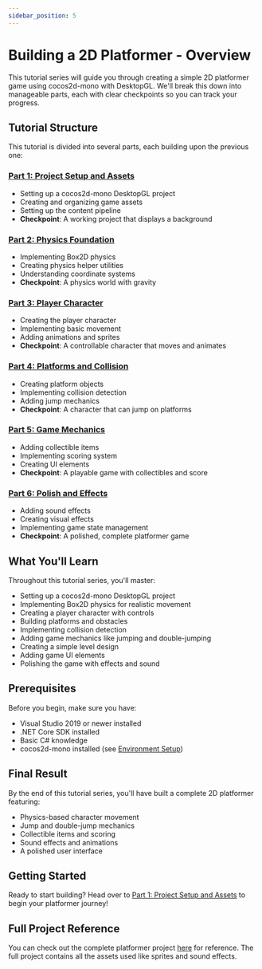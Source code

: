 ```yaml
---
sidebar_position: 5
---
```


# Building a 2D Platformer - Overview

This tutorial series will guide you through creating a simple 2D platformer game using cocos2d-mono with DesktopGL. We'll break this down into manageable parts, each with clear checkpoints so you can track your progress.

## Tutorial Structure

This tutorial is divided into several parts, each building upon the previous one:

### [Part 1: Project Setup and Assets](./platformer-tutorial/part-1-setup)
- Setting up a cocos2d-mono DesktopGL project
- Creating and organizing game assets
- Setting up the content pipeline
- **Checkpoint**: A working project that displays a background

### [Part 2: Physics Foundation](./platformer-tutorial/part-2-physics)
- Implementing Box2D physics
- Creating physics helper utilities
- Understanding coordinate systems
- **Checkpoint**: A physics world with gravity

### [Part 3: Player Character](./platformer-tutorial/part-3-player)
- Creating the player character
- Implementing basic movement
- Adding animations and sprites
- **Checkpoint**: A controllable character that moves and animates

### [Part 4: Platforms and Collision](./platformer-tutorial/part-4-platforms)
- Creating platform objects
- Implementing collision detection
- Adding jump mechanics
- **Checkpoint**: A character that can jump on platforms

### [Part 5: Game Mechanics](./platformer-tutorial/part-5-mechanics)
- Adding collectible items
- Implementing scoring system
- Creating UI elements
- **Checkpoint**: A playable game with collectibles and score

### [Part 6: Polish and Effects](./platformer-tutorial/part-6-polish)
- Adding sound effects
- Creating visual effects
- Implementing game state management
- **Checkpoint**: A polished, complete platformer game

## What You'll Learn

Throughout this tutorial series, you'll master:
- Setting up a cocos2d-mono DesktopGL project
- Implementing Box2D physics for realistic movement
- Creating a player character with controls
- Building platforms and obstacles
- Implementing collision detection
- Adding game mechanics like jumping and double-jumping
- Creating a simple level design
- Adding game UI elements
- Polishing the game with effects and sound

## Prerequisites

Before you begin, make sure you have:
- Visual Studio 2019 or newer installed
- .NET Core SDK installed
- Basic C# knowledge
- cocos2d-mono installed (see [Environment Setup](../getting-started/environment-setup.md))

## Final Result

By the end of this tutorial series, you'll have built a complete 2D platformer featuring:
- Physics-based character movement
- Jump and double-jump mechanics
- Collectible items and scoring
- Sound effects and animations
- A polished user interface

## Getting Started

Ready to start building? Head over to [Part 1: Project Setup and Assets](./platformer-tutorial/part-1-setup) to begin your platformer journey!

## Full Project Reference

You can check out the complete platformer project [here](https://github.com/brandmooffin/cocos2d-mono-samples/tree/main/Tutorial%20Samples/Platformer) for reference. The full project contains all the assets used like sprites and sound effects.